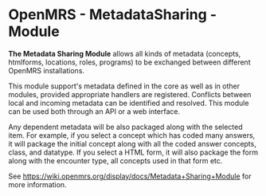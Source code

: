 OpenMRS - MetadataSharing - Module
==================================

  **The Metadata Sharing Module** allows all kinds of metadata (concepts, htmlforms, locations, roles, programs) to be exchanged between different OpenMRS installations. 
  
  This module support's metadata defined in the core as well as in other modules, provided appropriate handlers are registered. Conflicts between local and incoming metadata can be identified and resolved. This module can be used both through an API or a web interface.


Any dependent metadata will be also packaged along with the selected item. For example, if you select a concept which has coded many answers, it will package the initial concept along with all the coded answer concepts, class, and datatype. If you select a HTML form, it will also package the form along with the encounter type, all concepts used in that form etc.

See https://wiki.openmrs.org/display/docs/Metadata+Sharing+Module for more information.
